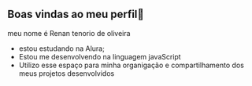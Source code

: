 ## Boas vindas ao meu perfil👋
meu nome é Renan tenorio de oliveira 
- estou estudando na Alura;
- Estou me desenvolvendo na linguagem javaScript
- Utilizo esse espaço para minha organigação e compartilhamento dos meus projetos desenvolvidos 
<!--
**Renan-tenorio/Renan-tenorio** is a ✨ _special_ ✨ repository because its `README.md` (this file) appears on your GitHub profile.

Here are some ideas to get you started:

- 🔭 I’m currently working on ...
- 🌱 I’m currently learning ...
- 👯 I’m looking to collaborate on ...
- 🤔 I’m looking for help with ...
- 💬 Ask me about ...
- 📫 How to reach me: ...
- 😄 Pronouns: ...
- ⚡ Fun fact: ...
-->
